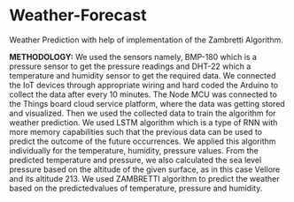 # Weather-Forecast
 Weather Prediction with help of implementation of the Zambretti Algorithm.
 
 **METHODOLOGY:**
We used the sensors namely, BMP-180 which is a pressure sensor to get the pressure readings and DHT-22 which a temperature and humidity sensor to get the required data. We connected the IoT devices through appropriate wiring and hard coded the Arduino to collect the data after every 10 minutes. The Node MCU was connected to the Things board cloud service platform, where the data was getting stored and visualized. Then we used the collected data to train the algorithm for weather prediction. We used LSTM algorithm which is a type of RNN with more memory capabilities such that the previous data can be used to predict the outcome of the future occurrences. We applied this algorithm individually for the temperature, humidity, pressure values. From the predicted temperature and pressure, we also calculated the sea level pressure based on the altitude of the given surface, as in this case Vellore and its altitude 213. We used ZAMBRETTI algorithm to predict the weather based on the predictedvalues of temperature, pressure and humidity. 
